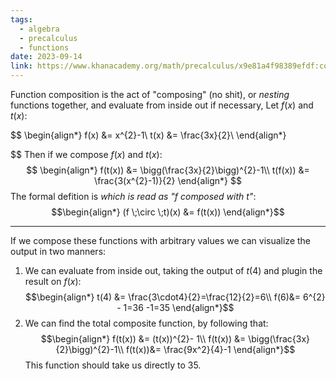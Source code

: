 ```yaml
---
tags:
  - algebra
  - precalculus
  - functions
date: 2023-09-14
link: https://www.khanacademy.org/math/precalculus/x9e81a4f98389efdf:composite/x9e81a4f98389efdf:composing/v/function-composition
---
```

Function composition is the act of "composing" (no shit), or *nesting* functions together, and evaluate from inside out if necessary, Let $f(x)$ and $t(x)$:

$$
\begin{align*}
f(x) &= x^{2}-1\\
t(x) &= \frac{3x}{2}\\
\end{align*}

$$
Then if we compose $f(x)$ and $t(x)$:
$$
\begin{align*}
f(t(x)) &= \bigg(\frac{3x}{2}\bigg)^{2}-1\\
t(f(x)) &= \frac{3(x^{2}-1)}{2}
\end{align*}
$$
The formal defition is *which is read as "f composed with t"*:
$$\begin{align*}
(f \;\circ \;t)(x) &= f(t(x))
\end{align*}$$
___
If we compose these functions with arbitrary values we can visualize the output in two manners:
1. We can evaluate from inside out, taking the output of $t(4)$ and plugin the result on $f(x)$:
$$\begin{align*}
t(4) &= \frac{3\cdot4}{2}=\frac{12}{2}=6\\
f(6)&= 6^{2} - 1=36 -1=35
\end{align*}$$
2. We can find the total composite function, by following that:
$$\begin{align*}
f(t(x)) &= (t(x))^{2}- 1\\
f(t(x)) &= \bigg(\frac{3x}{2}\bigg)^{2}-1\\
f(t(x))&= \frac{9x^2}{4}-1
\end{align*}$$
	This function should take us directly to 35.

